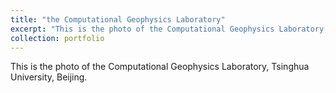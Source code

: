 ```yaml
---
title: "the Computational Geophysics Laboratory"
excerpt: "This is the photo of the Computational Geophysics Laboratory, Tsinghua University, Beijing.<br/><img src='/images/THU.jpg' style="zoom: 33%;">"
collection: portfolio
---
```


This is the photo of the Computational Geophysics Laboratory, Tsinghua University, Beijing.


